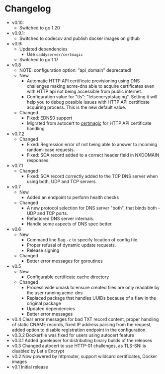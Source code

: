 # Changelog
- v0.10:
  - Switched to go 1.20
- v0.9.1:
  - Switched to codecov and publish docker images on github
- v0.9:
  - Updated dependencies
    - Use `caddyserver/certmagic`
  - Switched to go 1.17
- v0.8
  - NOTE: configuration option: "api_domain" deprecated!
  - New
    - Automatic HTTP API certificate provisioning using DNS challenges making acme-dns able to acquire certificates even with HTTP api not being accessible from public internet.
    - Configuration value for "tls": "letsencryptstaging". Setting it will help you to debug possible issues with HTTP API certificate acquiring process. This is the new default value.
  - Changed
    - Fixed: EDNS0 support
    - Migrated from autocert to [certmagic](https://github.com/mholt/certmagic) for HTTP API certificate handling
- v0.7.2
  - Changed
    - Fixed: Regression error of not being able to answer to incoming random-case requests.
    - Fixed: SOA record added to a correct header field in NXDOMAIN responses.
- v0.7.1
  - Changed
    - Fixed: SOA record correctly added to the TCP DNS server when using both, UDP and TCP servers.
- v0.7
  - New
    - Added an endpoint to perform health checks
  - Changed
    - A new protocol selection for DNS server "both", that binds both - UDP and TCP ports.
    - Refactored DNS server internals.
    - Handle some aspects of DNS spec better.
- v0.6
  - New
    - Command line flag `-c` to specify location of config file.
    - Proper refusal of dynamic update requests.
    - Release signing
  - Changed
    - Better error messages for goroutines
- v0.5
  - New
    - Configurable certificate cache directory
  - Changed
    - Process wide umask to ensure created files are only readable by the user running acme-dns
    - Replaced package that handles UUIDs because of a flaw in the original package
    - Updated dependencies
    - Better error messages
- v0.4 Clear error messages for bad TXT record content, proper handling of static CNAME records, fixed IP address parsing from the request, added option to disable registration endpoint in the configuration.
- v0.3.2 Dockerfile was fixed for users using autocert feature
- v0.3.1 Added goreleaser for distributing binary builds of the releases
- v0.3 Changed autocert to use HTTP-01 challenges, as TLS-SNI is disabled by Let's Encrypt
- v0.2 Now powered by httprouter, support wildcard certificates, Docker images
- v0.1 Initial release

